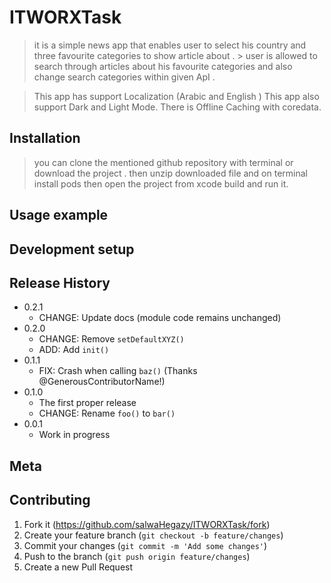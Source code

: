 # ITWORXTask
> it is a simple news app that enables user to select his country and three favourite categories to show article about . > user is allowed to search through articles about his favourite categories and also change search categories within given ApI .

> This app has support Localization (Arabic and English )
> This app also support Dark and Light Mode.
> There is Offline Caching with coredata.



## Installation
> you can clone the  mentioned github repository with terminal  or download  the project .
> then unzip downloaded file and on terminal install pods 
> then open the project from xcode build and run it.

## Usage example


## Development setup


## Release History

* 0.2.1
    * CHANGE: Update docs (module code remains unchanged)
* 0.2.0
    * CHANGE: Remove `setDefaultXYZ()`
    * ADD: Add `init()`
* 0.1.1
    * FIX: Crash when calling `baz()` (Thanks @GenerousContributorName!)
* 0.1.0
    * The first proper release
    * CHANGE: Rename `foo()` to `bar()`
* 0.0.1
    * Work in progress

## Meta


## Contributing

1. Fork it (<https://github.com/salwaHegazy/ITWORXTask/fork>)
2. Create your feature branch (`git checkout -b feature/changes`)
3. Commit your changes (`git commit -m 'Add some changes'`)
4. Push to the branch (`git push origin feature/changes`)
5. Create a new Pull Request
